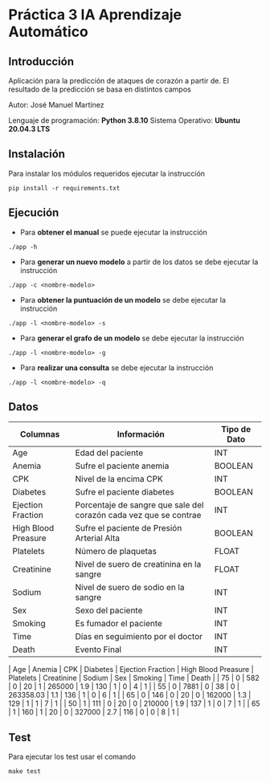 # Práctica 3 IA Aprendizaje Automático

## Introducción
Aplicación para la predicción de ataques de corazón a partir de. El resultado de la predicción se basa en distintos campos

Autor: José Manuel Martínez

Lenguaje de programación: **Python 3.8.10**
Sistema Operativo: **Ubuntu 20.04.3 LTS**

## Instalación
Para instalar los módulos requeridos ejecutar la instrucción
```
pip install -r requirements.txt
```

## Ejecución
- Para **obtener el manual** se puede ejecutar la instrucción
```
./app -h
```
- Para **generar un nuevo modelo** a partir de los datos se debe ejecutar la instrucción
```
./app -c <nombre-modelo>
```
- Para **obtener la puntuación de un modelo** se debe ejecutar la instrucción
```
./app -l <nombre-modelo> -s
```
- Para **generar el grafo de un modelo** se debe ejecutar la instrucción
```
./app -l <nombre-modelo> -g
```
- Para **realizar una consulta** se debe ejecutar la instrucción
```
./app -l <nombre-modelo> -q 
```

## Datos

| Columnas            | Información                                                       | Tipo de Dato |
| ------------------- | ----------------------------------------------------------------- | ------------ |
| Age                 | Edad del paciente                                                 | INT          |
| Anemia              | Sufre el paciente anemia                                          | BOOLEAN      |
| CPK                 | Nivel de la encima CPK                                            | INT          |
| Diabetes            | Sufre el paciente diabetes                                        | BOOLEAN      |
| Ejection Fraction   | Porcentaje de sangre que sale del corazón cada vez que se contrae | INT          |
| High Blood Preasure | Sufre el paciente de Presión Arterial Alta                        | BOOLEAN      |
| Platelets           | Número de plaquetas                                               | FLOAT        |
| Creatinine          | Nivel de suero de creatinina en la sangre                         | FLOAT        |
| Sodium              | Nivel de suero de sodio en la sangre                              | INT          |
| Sex                 | Sexo del paciente                                                 | INT          |
| Smoking             | Es fumador el paciente                                            | INT          |
| Time                | Días en seguimiento por el doctor                                 | INT          |
| Death               | Evento Final                                                      | INT          |

| Age | Anemia | CPK  | Diabetes | Ejection Fraction | High Blood Preasure | Platelets    | Creatinine | Sodium | Sex | Smoking | Time | Death |
| 75  | 0      | 582  | 0        | 20                | 1                   | 265000       | 1.9        | 130    | 1   | 0       | 4    | 1     |
| 55  | 0      | 7881 | 0        | 38                | 0                   | 263358.03    | 1.1        | 136    | 1   | 0       | 6    | 1     |
| 65  | 0      | 146  | 0        | 20                | 0                   | 162000       | 1.3        | 129    | 1   | 1       | 7    | 1     |
| 50  | 1      | 111  | 0        | 20                | 0                   | 210000       | 1.9        | 137    | 1   | 0       | 7    | 1     |
| 65  | 1      | 160  | 1        | 20                | 0                   | 327000       | 2.7        | 116    | 0   | 0       | 8    | 1     |


## Test
Para ejecutar los test usar el comando
```
make test
```
